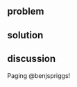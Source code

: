 ## problem

<!-- A short description of the problem -->

## solution

<!-- How this PR solves it -->

## discussion

<!-- Any other conversation on the topic -->

Paging @benjspriggs!
